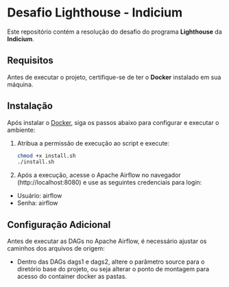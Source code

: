 # Desafio Lighthouse - Indicium

Este repositório contém a resolução do desafio do programa **Lighthouse** da **Indicium**.


## Requisitos

Antes de executar o projeto, certifique-se de ter o **Docker** instalado em sua máquina.


## Instalação

Após instalar o [Docker](https://www.docker.com/), siga os passos abaixo para configurar e executar o ambiente:  


1. Atribua a permissão de execução ao script e execute:
   ```bash
   chmod +x install.sh
   ./install.sh
   ```


2. Após a execução, acesse o Apache Airflow no navegador (http://localhost:8080) e use as seguintes credenciais para login:
- Usuário: airflow
- Senha: airflow


## Configuração Adicional

Antes de executar as DAGs no Apache Airflow, é necessário ajustar os caminhos dos arquivos de origem:

- Dentro das DAGs dags1 e dags2, altere o parâmetro source para o diretório base do projeto, ou seja alterar o ponto de montagem para acesso do container docker as pastas.
